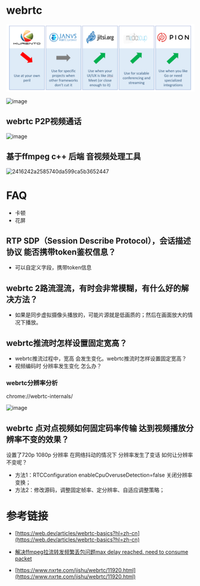 # webrtc

![webrt-opensource](./webrtc-opensource.png)

![image](https://github.com/user-attachments/assets/8b2f5517-7c18-43da-88ce-5be8261dc5ec)


## webrtc P2P视频通话

![image](https://github.com/cherishman2005/rtc/assets/17688273/34d3aa73-db48-4d91-9305-62c03200da85)

## 基于ffmpeg c++ 后端 音视频处理工具

![2416242a2585740da599ca5b3652447](https://github.com/cherishman2005/rtc/assets/17688273/e383e51c-633c-448a-a16e-8126e25b3ca9)

# FAQ

* 卡顿
* 花屏

## RTP SDP（Session Describe Protocol），会话描述协议 能否携带token鉴权信息？

* 可以自定义字段，携带token信息

## webrtc 2路流混流，有时会非常模糊，有什么好的解决方法？

* 如果是同步虚拟摄像头播放的，可能片源就是低画质的；然后在画面放大的情况下播放。

## webrtc推流时怎样设置固定宽高？

* webrtc推流过程中，宽高 会发生变化。webrtc推流时怎样设置固定宽高？
* 视频编码时 分辨率发生变化 怎么办？

### webrtc分辨率分析

chrome://webrtc-internals/

![image](https://github.com/user-attachments/assets/0343e15d-becc-487e-b0df-f6e99f325131)

## webrtc 点对点视频如何固定码率传输 达到视频播放分辨率不变的效果？

设置了720p 1080p 分辨率 在网络抖动的情况下 分辨率发生了变话 如何让分辨率不变呢？

* 方法1：RTCConfiguration enableCpuOveruseDetection=false 关闭分辨率变换；
* 方法2：修改源码，调整固定帧率、定分辨率、自适应调整策略；


# 参考链接

- [https://web.dev/articles/webrtc-basics?hl=zh-cn](https://web.dev/articles/webrtc-basics?hl=zh-cn)

- [解决ffmpeg拉流转发频繁丢包问题max delay reached. need to consume packet](https://www.cnblogs.com/tc310/p/11218236.html)

- [https://www.nxrte.com/jishu/webrtc/11920.html](https://www.nxrte.com/jishu/webrtc/11920.html)
